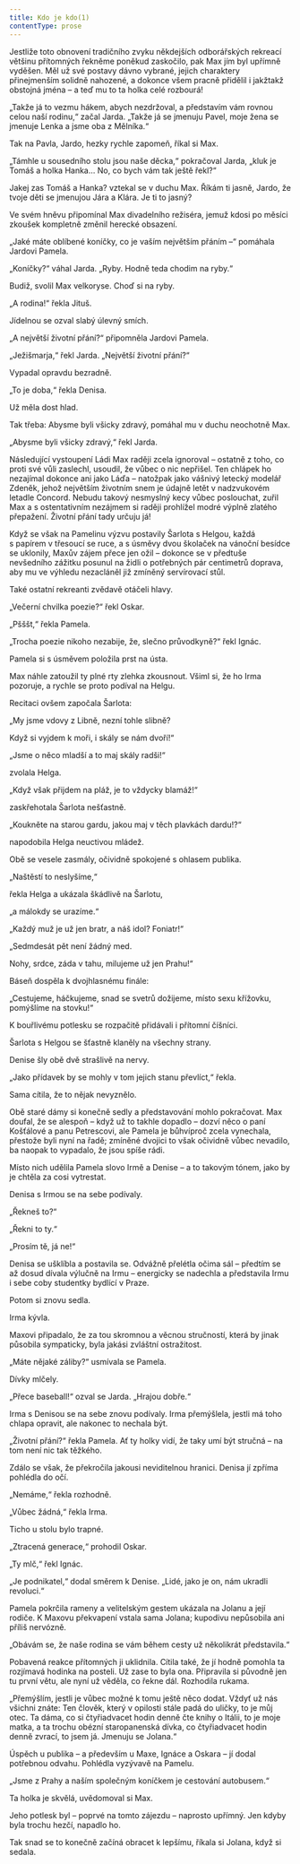 ```yaml
---
title: Kdo je kdo(1)
contentType: prose
---
```


<section>

Jestliže toto obnovení tradičního zvyku někdejších odborářských rekreací většinu přítomných řekněme poněkud zaskočilo, pak Max jím byl upřímně vyděšen. Měl už své postavy dávno vybrané, jejich charaktery přinejmenším solidně nahozené, a dokonce všem pracně přidělil i jakžtakž obstojná jména – a teď mu to ta holka celé rozbourá!

„Takže já to vezmu hákem, abych nezdržoval, a představím vám rovnou celou naší rodinu,“ začal Jarda. „Takže já se jmenuju Pavel, moje žena se jmenuje Lenka a jsme oba z Mělníka.“

Tak na Pavla, Jardo, hezky rychle zapomeň, říkal si Max.

„Támhle u sousedního stolu jsou naše děcka,“ pokračoval Jarda, „kluk je Tomáš a holka Hanka… No, co bych vám tak ještě řekl?“

Jakej zas Tomáš a Hanka? vztekal se v duchu Max. Říkám ti jasně, Jardo, že tvoje děti se jmenujou Jára a Klára. Je ti to jasný?

Ve svém hněvu připomínal Max divadelního režiséra, jemuž kdosi po měsíci zkoušek kompletně změnil herecké obsazení.

„Jaké máte oblíbené koníčky, co je vaším největším přáním –“ pomáhala Jardovi Pamela.

„Koníčky?“ váhal Jarda. „Ryby. Hodně teda chodim na ryby.“

Budiž, svolil Max velkoryse. Choď si na ryby.

„A rodina!“ řekla Jituš.

Jídelnou se ozval slabý úlevný smích.

„A největší životní přání?“ připomněla Jardovi Pamela.

„Ježišmarja,“ řekl Jarda. „Největší životní přání?“

Vypadal opravdu bezradně.

„To je doba,“ řekla Denisa.

Už měla dost hlad.

Tak třeba: Abysme byli všicky zdravý, pomáhal mu v duchu neochotně Max.

„Abysme byli všicky zdravý,“ řekl Jarda.

Následující vystoupení Ládi Max raději zcela ignoroval – ostatně z toho, co proti své vůli zaslechl, usoudil, že vůbec o nic nepřišel. Ten chlápek ho nezajímal dokonce ani jako Láďa – natožpak jako vášnivý letecký modelář Zdeněk, jehož největším životním snem je údajně letět v nadzvukovém letadle Concord. Nebudu takový nesmyslný kecy vůbec poslouchat, zuřil Max a s ostentativním nezájmem si raději prohlížel modré výplně zlatého přepažení. Životní přání tady určuju já!

Když se však na Pamelinu výzvu postavily Šarlota s Helgou, každá s papírem v třesoucí se ruce, a s úsměvy dvou školaček na vánoční besídce se uklonily, Maxův zájem přece jen ožil – dokonce se v předtuše nevšedního zážitku posunul na židli o potřebných pár centimetrů doprava, aby mu ve výhledu nezacláněl již zmíněný servírovací stůl.

Také ostatní rekreanti zvědavě otáčeli hlavy.

„Večerní chvilka poezie?“ řekl Oskar.

„Pšššt,“ řekla Pamela.

„Trocha poezie nikoho nezabije, že, slečno průvodkyně?“ řekl Ignác.

Pamela si s úsměvem položila prst na ústa.

Max náhle zatoužil ty plné rty zlehka zkousnout. Všiml si, že ho Irma pozoruje, a rychle se proto podíval na Helgu.

Recitaci ovšem započala Šarlota:

„My jsme vdovy z Libně, nezní tohle slibně?

Když si vyjdem k moři, i skály se nám dvoří!“

„Jsme o něco mladší a to maj skály radši!“

zvolala Helga.

„Když však přijdem na pláž, je to vždycky blamáž!“

zaskřehotala Šarlota nešťastně.

„Koukněte na starou gardu, jakou maj v těch plavkách dardu!?“

napodobila Helga neuctivou mládež.

Obě se vesele zasmály, očividně spokojené s ohlasem publika.

„Naštěstí to neslyšíme,“

řekla Helga a ukázala škádlivě na Šarlotu,

„a málokdy se urazíme.“

„Každý muž je už jen bratr, a náš idol? Foniatr!“

„Sedmdesát pět není žádný med.

Nohy, srdce, záda v tahu, milujeme už jen Prahu!“

Báseň dospěla k dvojhlasnému finále:

„Cestujeme, háčkujeme, snad se svetrů dožijeme, místo sexu křížovku, pomýšlíme na stovku!“

K bouřlivému potlesku se rozpačitě přidávali i přítomní číšníci.

Šarlota s Helgou se šťastně klaněly na všechny strany.

Denise šly obě dvě strašlivě na nervy.

„Jako přídavek by se mohly v tom jejich stanu převlíct,“ řekla.

Sama cítila, že to nějak nevyznělo.

Obě staré dámy si konečně sedly a představování mohlo pokračovat. Max doufal, že se alespoň – když už to takhle dopadlo – dozví něco o paní Košťálové a panu Petrescovi, ale Pamela je bůhvíproč zcela vynechala, přestože byli nyní na řadě; zmíněné dvojici to však očividně vůbec nevadilo, ba naopak to vypadalo, že jsou spíše rádi.

Místo nich udělila Pamela slovo Irmě a Denise – a to takovým tónem, jako by je chtěla za cosi vytrestat.

Denisa s Irmou se na sebe podívaly.

„Řekneš to?“

„Řekni to ty.“

„Prosím tě, já ne!“

Denisa se ušklíbla a postavila se. Odvážně přelétla očima sál – předtím se až dosud dívala výlučně na Irmu – energicky se nadechla a představila Irmu i sebe coby studentky bydlící v Praze.

Potom si znovu sedla.

Irma kývla.

Maxovi připadalo, že za tou skromnou a věcnou stručností, která by jinak působila sympaticky, byla jakási zvláštní ostražitost.

„Máte nějaké záliby?“ usmívala se Pamela.

Dívky mlčely.

„Přece baseball!“ ozval se Jarda. „Hrajou dobře.“

Irma s Denisou se na sebe znovu podívaly. Irma přemýšlela, jestli má toho chlapa opravit, ale nakonec to nechala být.

„Životní přání?“ řekla Pamela. Ať ty holky vidí, že taky umí být stručná – na tom není nic tak těžkého.

Zdálo se však, že překročila jakousi neviditelnou hranici. Denisa jí zpříma pohlédla do očí.

„Nemáme,“ řekla rozhodně.

„Vůbec žádná,“ řekla Irma.

Ticho u stolu bylo trapné.

„Ztracená generace,“ prohodil Oskar.

„Ty mlč,“ řekl Ignác.

„Je podnikatel,“ dodal směrem k Denise. „Lidé, jako je on, nám ukradli revoluci.“

Pamela pokrčila rameny a velitelským gestem ukázala na Jolanu a její rodiče. K Maxovu překvapení vstala sama Jolana; kupodivu nepůsobila ani příliš nervózně.

„Obávám se, že naše rodina se vám během cesty už několikrát představila.“

Pobavená reakce přítomných ji uklidnila. Cítila také, že jí hodně pomohla ta rozjímavá hodinka na posteli. Už zase to byla ona. Připravila si původně jen tu první větu, ale nyní už věděla, co řekne dál. Rozhodila rukama.

„Přemýšlím, jestli je vůbec možné k tomu ještě něco dodat. Vždyť už nás všichni znáte: Ten člověk, který v opilosti stále padá do uličky, to je můj otec. Ta dáma, co si čtyřiadvacet hodin denně čte knihy o Itálii, to je moje matka, a ta trochu obézní staropanenská dívka, co čtyřiadvacet hodin denně zvrací, to jsem já. Jmenuju se Jolana.“

Úspěch u publika – a především u Maxe, Ignáce a Oskara – jí dodal potřebnou odvahu. Pohlédla vyzývavě na Pamelu.

„Jsme z Prahy a naším společným koníčkem je cestování autobusem.“

Ta holka je skvělá, uvědomoval si Max.

Jeho potlesk byl – poprvé na tomto zájezdu – naprosto upřímný. Jen kdyby byla trochu hezčí, napadlo ho.

Tak snad se to konečně začíná obracet k lepšímu, říkala si Jolana, když si sedala.

</section>
